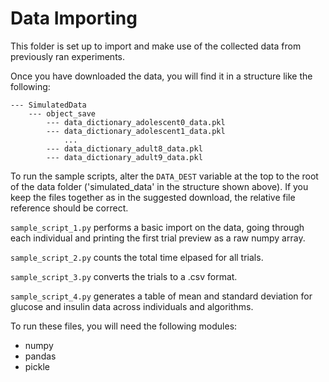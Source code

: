 # Data Importing

This folder is set up to import and make use of the collected data from previously ran experiments.

Once you have downloaded the data, you will find it in a structure like the following:


```
--- SimulatedData
    --- object_save
        --- data_dictionary_adolescent0_data.pkl
        --- data_dictionary_adolescent1_data.pkl
            ...
        --- data_dictionary_adult8_data.pkl
        --- data_dictionary_adult9_data.pkl

``` 

To run the sample scripts, alter the `DATA_DEST` variable at the top to the root of the data folder ('simulated_data' in the structure shown above). If you keep the files together as in the suggested download, the relative file reference should be correct.

`sample_script_1.py` performs a basic import on the data, going through each individual and printing the first trial preview as a raw numpy array.

`sample_script_2.py` counts the total time elpased for all trials.

`sample_script_3.py` converts the trials to a .csv format.

`sample_script_4.py` generates a table of mean and standard deviation for glucose and insulin data across individuals and algorithms.

To run these files, you will need the following modules:
- numpy
- pandas
- pickle
